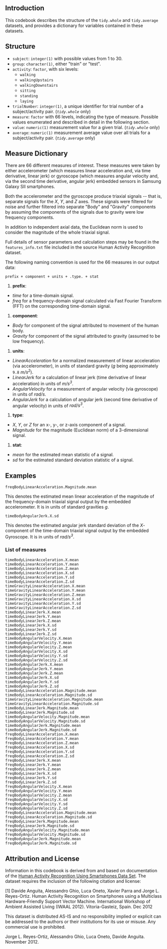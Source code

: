 ## Introduction
This codebook describes the structure of the `tidy.whole` and `tidy.average` datasets, and provides a dictionary for variables contained in these datasets.

## Structure

- `subject`:  `integer(1)` with possible values from 1 to 30.
- `group`: `character(1)`, either "train" or "test".
- `activity`: `factor`, with six levels:
  - `walking`
  - `walkingUpstairs`
  - `walkingDownstairs`
  - `sitting`
  - `standing`
  - `laying`
- `trialNumber`: `integer(1)`, a unique identifier for trial number of a subject/activity pair. (*`tidy.whole`* only)
- `measure`: `factor` with 66 levels, indicating the type of measure. Possible values enumerated and described in detail in the following section.
- `value`: `numeric(1)` measurement value for a given trial. (*`tidy.whole`* only) 
- `average`: `numeric(1)` measurement average value over all trials for a subject/activity pair. (*`tidy.average`* only)

## Measure Dictionary

There are 66 different measures of interest. These measures were taken by either accelerometer (which measures linear acceleration and, via time derivative, linear jerk) or gyroscope (which measures angular velocity and, via the second time derivative, angular jerk) embedded sensors in Samsung Galaxy SII smartphones.

Both the accelerometer and the gyroscope produce triaxial signals -- that is, separate signals for the *X*, *Y*, and *Z* axes. These signals were filtered for noise and further filtered into separate "Body" and "Gravity" components by assuming the components of the signals due to gravity were low frequency components.

In addition to independent axial data, the Euclidean norm is used to consider the magnitude of the whole triaxial signal.

Full details of sensor parameters and calculation steps may be found in the `features_info.txt` file included in the source Human Activity Recognition dataset. 

The following naming convention is used for the 66 measures in our output data:

    prefix + component + units + .type. + stat

1. **prefix**: 
  - *time* for a time-domain signal.
  - *freq* for a frequency-domain signal calculated via Fast Fourier Transform (FFT) on the corresponding time-domain signal.
1. **component**:
  - *Body* for component of the signal attributed to movement of the human body.
  - *Gravity* for component of the signal attributed to gravity (assumed to be low frequency).
1. **units**:
  - *LinearAcceleration* for a normalized measurement of linear acceleration (via accelerometer), in units of standard gravity (*g* being approximately `9.8` *m/s<sup>2</sup>*).
  - *LinearJerk* for a calculation of linear jerk (time derivative of linear acceleration) in units of *m/s<sup>3</sup>*.
  - *AngularVelocity* for a measurement of angular velocity (via gyroscope) in units of *rad/s*.
  - *AngularJerk* for a calculation of angular jerk (second time derivative of angular velocity) in units of *rad/s<sup>3</sup>*.
1. **type**:
  - *X*, *Y*, or *Z* for an x-, y-, or z-axis component of a signal.
  - *Magnitude* for the magnitude (Euclidean norm) of a 3-dimensional signal.
1. **stat**:
  - *mean* for the estimated mean statistic of a signal.
  - *sd* for the estimated standard deviation statistic of a signal.

## Examples

    freqBodyLinearAcceleration.Magnitude.mean

This denotes the estimated mean linear acceleration of the magnitude of the frequency-domain triaxial signal output by the embedded accelerometer. It is in units of standard gravities *g*. 

    timeBodyAngularJerk.X.sd
    
This denotes the estimated angular jerk standard deviation of the *X*-component of the time-domain triaxial signal output by the embedded Gyroscope. It is in units of *rad/s<sup>3</sup>*.

### List of measures

    timeBodyLinearAcceleration.X.mean
    timeBodyLinearAcceleration.Y.mean
    timeBodyLinearAcceleration.Z.mean
    timeBodyLinearAcceleration.X.sd
    timeBodyLinearAcceleration.Y.sd
    timeBodyLinearAcceleration.Z.sd
    timeGravityLinearAcceleration.X.mean
    timeGravityLinearAcceleration.Y.mean
    timeGravityLinearAcceleration.Z.mean
    timeGravityLinearAcceleration.X.sd
    timeGravityLinearAcceleration.Y.sd
    timeGravityLinearAcceleration.Z.sd
    timeBodyLinearJerk.X.mean
    timeBodyLinearJerk.Y.mean
    timeBodyLinearJerk.Z.mean
    timeBodyLinearJerk.X.sd
    timeBodyLinearJerk.Y.sd
    timeBodyLinearJerk.Z.sd
    timeBodyAngularVelocity.X.mean
    timeBodyAngularVelocity.Y.mean
    timeBodyAngularVelocity.Z.mean
    timeBodyAngularVelocity.X.sd
    timeBodyAngularVelocity.Y.sd
    timeBodyAngularVelocity.Z.sd
    timeBodyAngularJerk.X.mean
    timeBodyAngularJerk.Y.mean
    timeBodyAngularJerk.Z.mean
    timeBodyAngularJerk.X.sd
    timeBodyAngularJerk.Y.sd
    timeBodyAngularJerk.Z.sd
    timeBodyLinearAcceleration.Magnitude.mean
    timeBodyLinearAcceleration.Magnitude.sd
    timeGravityLinearAcceleration.Magnitude.mean
    timeGravityLinearAcceleration.Magnitude.sd
    timeBodyLinearJerk.Magnitude.mean
    timeBodyLinearJerk.Magnitude.sd
    timeBodyAngularVelocity.Magnitude.mean
    timeBodyAngularVelocity.Magnitude.sd
    timeBodyAngularJerk.Magnitude.mean
    timeBodyAngularJerk.Magnitude.sd
    freqBodyLinearAcceleration.X.mean
    freqBodyLinearAcceleration.Y.mean
    freqBodyLinearAcceleration.Z.mean
    freqBodyLinearAcceleration.X.sd
    freqBodyLinearAcceleration.Y.sd
    freqBodyLinearAcceleration.Z.sd
    freqBodyLinearJerk.X.mean
    freqBodyLinearJerk.Y.mean
    freqBodyLinearJerk.Z.mean
    freqBodyLinearJerk.X.sd
    freqBodyLinearJerk.Y.sd
    freqBodyLinearJerk.Z.sd
    freqBodyAngularVelocity.X.mean
    freqBodyAngularVelocity.Y.mean
    freqBodyAngularVelocity.Z.mean
    freqBodyAngularVelocity.X.sd
    freqBodyAngularVelocity.Y.sd
    freqBodyAngularVelocity.Z.sd
    freqBodyLinearAcceleration.Magnitude.mean
    freqBodyLinearAcceleration.Magnitude.sd
    freqBodyLinearJerk.Magnitude.mean
    freqBodyLinearJerk.Magnitude.sd
    freqBodyAngularVelocity.Magnitude.mean
    freqBodyAngularVelocity.Magnitude.sd
    freqBodyAngularJerk.Magnitude.mean
    freqBodyAngularJerk.Magnitude.sd
    
    
## Attribution and License
Information in this codebook is derived from and based on documentation of the [Human Activity Recognition Using Smartphones Data Set](http://archive.ics.uci.edu/ml/datasets/Human+Activity+Recognition+Using+Smartphones). The dataset requires the inclusion of the following citation and license:

[1] Davide Anguita, Alessandro Ghio, Luca Oneto, Xavier Parra and Jorge L. Reyes-Ortiz. Human Activity Recognition on Smartphones using a Multiclass Hardware-Friendly Support Vector Machine. International Workshop of Ambient Assisted Living (IWAAL 2012). Vitoria-Gasteiz, Spain. Dec 2012

This dataset is distributed AS-IS and no responsibility implied or explicit can be addressed to the authors or their institutions for its use or misuse. Any commercial use is prohibited.

Jorge L. Reyes-Ortiz, Alessandro Ghio, Luca Oneto, Davide Anguita. November 2012.
